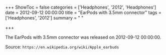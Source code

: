 +++
ShowToc = false
categories = ['Headphones', '2012', 'Headphones']
date = 2012-09-12 00:00:00
title = "EarPods with 3.5mm connector"
tags = ['Headphones', '2012']
summary = " "

+++

The EarPods with 3.5mm connector was released on 2012-09-12 00:00:00.

Source: `https://en.wikipedia.org/wiki/Apple_earbuds`


